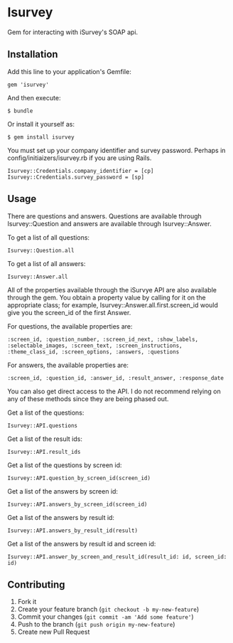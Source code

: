 # Isurvey

Gem for interacting with iSurvey's SOAP api.

## Installation

Add this line to your application's Gemfile:

    gem 'isurvey'

And then execute:

    $ bundle

Or install it yourself as:

    $ gem install isurvey

You must set up your company identifier and survey password.  Perhaps in config/initiaizers/isurvey.rb if you are using Rails.

    Isurvey::Credentials.company_identifier = [cp]
    Isurvey::Credentials.survey_password = [sp]

## Usage

There are questions and answers.  Questions are available through Isurvey::Question and answers are available through Isurvey::Answer.

To get a list of all questions:

    Isurvey::Question.all

To get a list of all answers:

    Isurvey::Answer.all

All of the properties available through the iSurvye API are also available through the gem.  You obtain a property value by calling for it on the appropriate class; for example, Isurvey::Answer.all.first.screen_id would give you the screen_id of the first Answer. 

For questions, the available properties are:
    
    :screen_id, :question_number, :screen_id_next, :show_labels, :selectable_images, :screen_text, :screen_instructions, :theme_class_id, :screen_options, :answers, :questions

For answers, the available properties are:
    
    :screen_id, :question_id, :answer_id, :result_answer, :response_date

You can also get direct access to the API.  I do not recommend relying on any of these methods since they are being phased out.

Get a list of the questions:

    Isurvey::API.questions

Get a list of the result ids:

    Isurvey::API.result_ids

Get a list of the questions by screen id:

    Isurvey::API.question_by_screen_id(screen_id)

Get a list of the answers by screen id:

    Isurvey::API.answers_by_screen_id(screen_id)

Get a list of the answers by result id:

    Isurvey::API.answers_by_result_id(result)

Get a list of the answers by result id and screen id:

    Isurvey::API.answer_by_screen_and_result_id(result_id: id, screen_id: id)

## Contributing

1. Fork it
2. Create your feature branch (`git checkout -b my-new-feature`)
3. Commit your changes (`git commit -am 'Add some feature'`)
4. Push to the branch (`git push origin my-new-feature`)
5. Create new Pull Request
